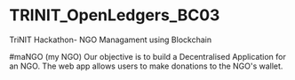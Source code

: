 # TRINIT_OpenLedgers_BC03
TriNIT Hackathon- NGO Managament using Blockchain

#maNGO (my NGO)
Our objective is to build a Decentralised Application for an NGO. The web app allows users to make donations to the NGO's wallet.

